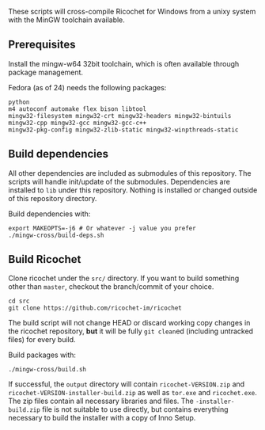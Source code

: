These scripts will cross-compile Ricochet for Windows from a unixy system with the MinGW toolchain available.

Prerequisites
-------------

Install the mingw-w64 32bit toolchain, which is often available through package management.

Fedora (as of 24) needs the following packages:

```
python
m4 autoconf automake flex bison libtool
mingw32-filesystem mingw32-crt mingw32-headers mingw32-bintuils mingw32-cpp mingw32-gcc mingw32-gcc-c++
mingw32-pkg-config mingw32-zlib-static mingw32-winpthreads-static
```

Build dependencies
------------------

All other dependencies are included as submodules of this repository. The scripts will handle init/update of the submodules. Dependencies are installed to `lib` under this repository. Nothing is installed or changed outside of this repository directory.

Build dependencies with:

```
export MAKEOPTS=-j6 # Or whatever -j value you prefer
./mingw-cross/build-deps.sh
```

Build Ricochet
--------------

Clone ricochet under the `src/` directory. If you want to build something other than `master`, checkout the branch/commit of your choice.

```
cd src
git clone https://github.com/ricochet-im/ricochet
```

The build script will not change HEAD or discard working copy changes in the ricochet repository, **but** it will be fully `git clean`ed (including untracked files) for every build.

Build packages with:

```
./mingw-cross/build.sh
```

If successful, the `output` directory will contain `ricochet-VERSION.zip` and `ricochet-VERSION-installer-build.zip` as well as `tor.exe` and `ricochet.exe`. The zip files contain all necessary libraries and files. The `-installer-build.zip` file is not suitable to use directly, but contains everything necessary to build the installer with a copy of Inno Setup.

